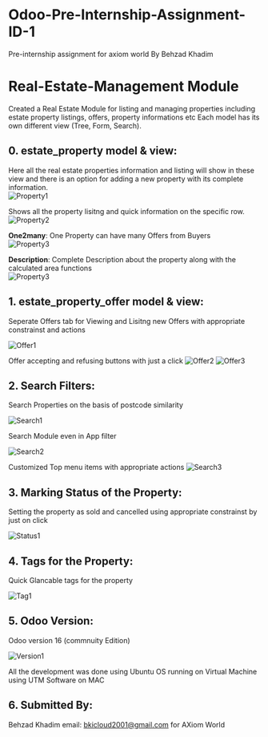 # Odoo-Pre-Internship-Assignment-ID-1
 Pre-internship assignment for axiom world By Behzad Khadim

# Real-Estate-Management Module 

Created a Real Estate Module for listing and managing properties including estate property listings, offers, property informations etc
Each model has its own different view (Tree, Form, Search).

## 0. estate_property model & view:

Here all the real estate properties information and listing will show in these view and there is an option for adding a new property with its complete information.<br/>
![Property1](./picture/11.png)

Shows all the property lisitng and quick information on the specific row.<br/>
![Property2](./picture/18.png)

**One2many**: One Property can have many Offers from Buyers <br/>
![Property3](./picture/3.png)

**Description**: Complete Description about the property along with the calculated area functions <br/>
![Property3](./picture/18.png)

## 1. estate_property_offer model & view:

Seperate Offers tab for Viewing and Lisitng new Offers with appropriate constrainst and actions <br/>

![Offer1](./picture/15.png)

Offer accepting and refusing buttons with just a click
![Offer2](./picture/15.png)
![Offer3](./picture/16.png)

## 2. Search Filters:

Search Properties on the basis of postcode similarity <br/>

![Search1](./picture/12.png)

Search Module even in App filter<br/>

![Search2](./picture/110.png)

Customized Top menu items with appropriate actions 
![Search3](./picture/111.png)

## 3. Marking Status of the Property:

Setting the property as sold and cancelled using appropriate constrainst by just on click <br/>

![Status1](./picture/17.png)

## 4. Tags for the Property:

Quick Glancable tags for the property <br/>

![Tag1](./picture/15.png)

## 5. Odoo Version:

Odoo version 16 (commnuity Edition) <br/>

![Version1](./picture/21.png)

All the development was done using Ubuntu OS running on Virtual Machine using UTM Software on MAC

## 6. Submitted By:

Behzad Khadim 
email: bkicloud2001@gmail.com
for AXiom World 
